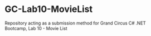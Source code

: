 # GC-Lab10-MovieList
Repository acting as a submission method for Grand Circus C# .NET Bootcamp, Lab 10 - Movie List
